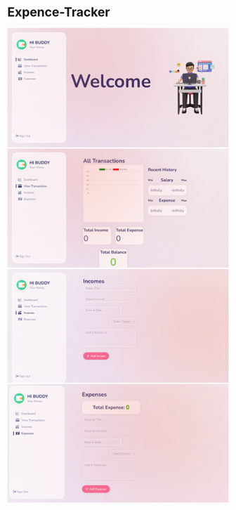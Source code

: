 ﻿# Expence-Tracker

 
![Main Interface](imgage/img1.png)
![Main Interface](imgage/img2.png)
![Main Interface](imgage/img3.png)
![Main Interface](imgage/img4.png)
